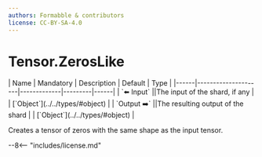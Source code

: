 ```yaml
---
authors: Formabble & contributors
license: CC-BY-SA-4.0
---
```



# Tensor.ZerosLike

<div class="sh-parameters" markdown="1">
| Name | Mandatory | Description | Default | Type |
|------|---------------------|-------------|---------|------|
| `⬅️ Input` ||The input of the shard, if any | | [`Object`](../../types/#object) |
| `Output ➡️` ||The resulting output of the shard | | [`Object`](../../types/#object) |

</div>

Creates a tensor of zeros with the same shape as the input tensor.

--8<-- "includes/license.md"

